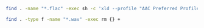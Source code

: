 

```bash
find . -name "*.flac" -exec sh -c 'xld --profile "AAC Preferred Profile" -o "$(dirname "{}")" "{}"' \;
```

```bash
find . -type f -name "*.wav" -exec rm {} +
```
